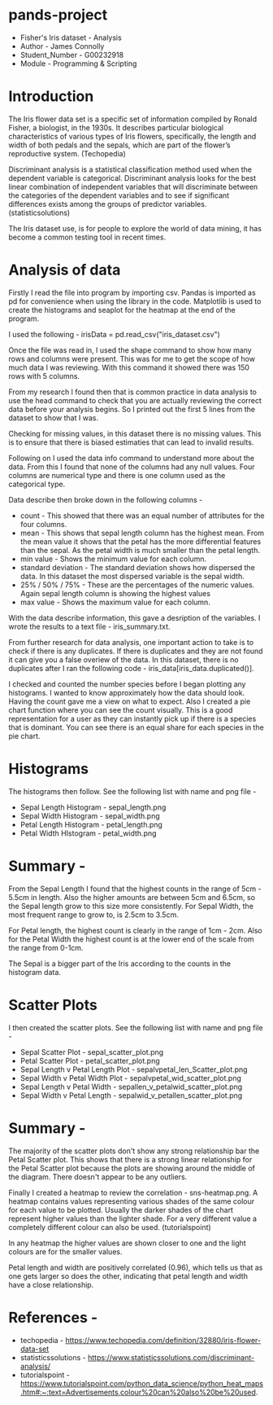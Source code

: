 # pands-project
* Fisher's Iris dataset - Analysis
* Author - James Connolly
* Student_Number - G00232918
* Module - Programming & Scripting

# Introduction

The Iris flower data set is a specific set of information compiled by Ronald Fisher, a biologist, in the 1930s. It describes particular biological characteristics of various types of Iris flowers, specifically, the length and width of both pedals and the sepals, which are part of the flower’s reproductive system. (Techopedia)

Discriminant analysis is a statistical classification method used when the dependent variable is categorical. Discriminant analysis looks for the best linear combination of independent variables that will discriminate between the categories of the dependent variables and to see if significant differences exists among the groups of predictor variables. (statisticsolutions)

The Iris dataset use, is for people to explore the world of data mining, it has become a common testing tool in recent times. 

# Analysis of data

Firstly I read the file into program by importing csv. Pandas is imported as pd for convenience when using the library in the code. Matplotlib is used to create the histograms and seaplot for the heatmap at the end of the program.

I used the following - irisData = pd.read_csv("iris_dataset.csv")

Once the file was read in, I used the shape command to show how many rows and columns were present. This was for me to get the scope of how much data I was reviewing. With this command it showed there was 150 rows with 5 columns. 

From my research I found then that is common practice in data analysis to use the head command to check that you are actually reviewing the correct data before your analysis begins. So I printed out the first 5 lines from the dataset to show that I was.

Checking for missing values, in this dataset there is no missing values. This is to ensure that there is biased estimaties that can lead to invalid results.

Following on I used the data info command to understand more about the data. From this I found that none of the columns had any null values. Four columns are numerical type and there is one column used as the categorical type.

Data describe then broke down in the following columns -
* count - This showed that there was an equal number of attributes for the four columns.
* mean - This shows that sepal length column has the highest mean. From the mean value it shows that the petal has the more differential features than the sepal. As the petal width is much smaller than the petal length.
* min value - Shows the minimum value for each column.
* standard deviation - The standard deviation shows how dispersed the data. In this dataset the most dispersed variable is the sepal width.
* 25% / 50% / 75% - These are the percentages of the numeric values. Again sepal length column is showing the highest values
* max value - Shows the maximum value for each column.


With the data describe information, this gave a desription of the variables. I wrote the results to a text file - iris_summary.txt.

From further research for data analysis, one important action to take is to check if there is any duplicates. If there is duplicates and they are not found it can give you a false overiew of the data. In this dataset, there is no duplicates after I ran the following code - iris_data[iris_data.duplicated()].

I checked and counted the number species before I began plotting any histograms. I wanted to know approximately how the data should look. Having the count gave me a view on what to expect. Also I created a pie chart function where you can see the count visually. This is a good representation for a user as they can instantly pick up if there is a species that is dominant. You can see there is an equal share for each species in the pie chart.

# Histograms

The histograms then follow. See the following list with name and png file -
* Sepal Length Histogram - sepal_length.png
* Sepal Width Histogram - sepal_width.png
* Petal Length Histogram - petal_length.png
* Petal Width HIstogram - petal_width.png

 # Summary -

From the Sepal Length I found that the highest counts in the range of 5cm - 5.5cm in length. Also the higher amounts are between 5cm and 6.5cm, so the Sepal length grow to this size more consistently. For Sepal Width, the most frequent range to grow to, is 2.5cm to 3.5cm.

For Petal length, the highest count is clearly in the range of 1cm - 2cm. Also for the Petal Width the highest count is at the lower end of the scale from the range from 0-1cm. 

The Sepal is a bigger part of the Iris according to the counts in the histogram data. 

# Scatter Plots

I then created the scatter plots. See the following list with name and png file -
* Sepal Scatter Plot - sepal_scatter_plot.png
* Petal Scatter Plot - petal_scatter_plot.png
* Sepal Length v Petal Length Plot - sepalvpetal_len_Scatter_plot.png
* Sepal Width v Petal Width Plot - sepalvpetal_wid_scatter_plot.png
* Sepal Length v Petal Width - sepallen_v_petalwid_scatter_plot.png
* Sepal Width v Petal Length - sepalwid_v_petallen_scatter_plot.png

# Summary -

The majority of the scatter plots don't show any strong relationship bar the Petal Scatter plot. This shows that there is a strong linear relationship for the Petal Scatter plot because the plots are showing around the middle of the diagram. There doesn't appear to be any outliers.

Finally I created a heatmap to review the correlation - sns-heatmap.png. A heatmap contains values representing various shades of the same colour for each value to be plotted. Usually the darker shades of the chart represent higher values than the lighter shade. For a very different value a completely different colour can also be used. (tutorialspoint) 

In any heatmap the higher values are shown closer to one and the light colours are for the smaller values. 

Petal length and width are positively correlated (0.96), which tells us that as one gets larger so does the other, indicating that petal length and width have a close relationship.

# References -
* techopedia - https://www.techopedia.com/definition/32880/iris-flower-data-set
* statisticssolutions - https://www.statisticssolutions.com/discriminant-analysis/ 
* tutorialspoint - https://www.tutorialspoint.com/python_data_science/python_heat_maps.htm#:~:text=Advertisements,colour%20can%20also%20be%20used.








